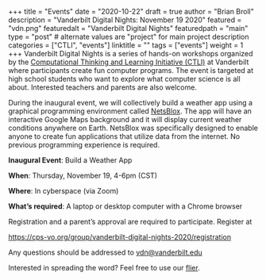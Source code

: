 +++
title = "Events"
date = "2020-10-22"
draft = true
author = "Brian Broll"
description = "Vanderbilt Digital Nights: November 19 2020"
featured = "vdn.png"
featuredalt = "Vanderbilt Digital Nights"
featuredpath = "main"
type = "post" # alternate values are "project" for main project description
categories = ["CTLI", "events"]
linktitle = ""
tags = ["events"]
weight = 1
+++
Vanderbilt Digital Nights is a series of hands-on workshops organized by the [Computational Thinking and Learning Initiative (CTLI)](http://ctli.vanderbilt.edu) at Vanderbilt where participants create fun computer programs. The event is targeted at high school students who want to explore what computer science is all about. Interested teachers and parents are also welcome.

During the inaugural event, we will collectively build a weather app using a graphical programming environment called [NetsBlox](https://netsblox.org). The app will have an interactive Google Maps background and it will display current weather conditions anywhere on Earth. NetsBlox was specifically designed to enable anyone to create fun applications that utilize data from the internet.  No previous programming experience is required.

**Inaugural Event**:  Build a Weather App

**When**:    Thursday, November 19, 4-6pm (CST)

**Where**:   In cyberspace (via Zoom)

**What’s required**:  A laptop or desktop computer with a Chrome browser

Registration and a parent’s approval are required to participate. Register at
 
https://cps-vo.org/group/vanderbilt-digital-nights-2020/registration
 
Any questions should be addressed to vdn@vanderbilt.edu

Interested in spreading the word? Feel free to use our [flier](/pdf/VDNFlier.pdf).

